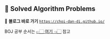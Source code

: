 ## 🐶 Solved Algorithm Problems

📎 **블로그 바로 가기**
[`https://choi-dan-di.github.io/`](https://choi-dan-di.github.io/)

BOJ 공부 순서는 [👉🏻 여기 👈🏻](https://github.com/tony9402/baekjoon) 참고  